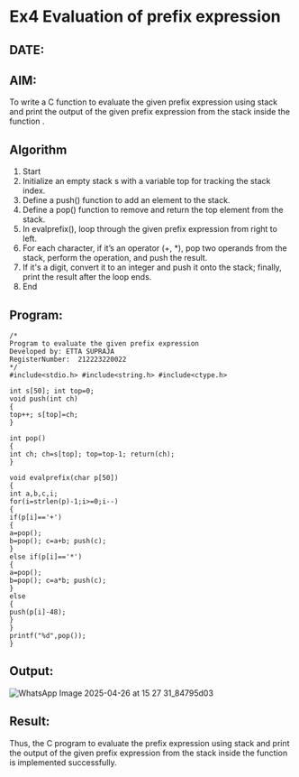 # Ex4 Evaluation of prefix expression
## DATE:
## AIM:
To write a C function to evaluate the given prefix expression using stack and print the output of the given prefix expression from the stack inside the function . 

## Algorithm
1. Start 
2. Initialize an empty stack s with a variable top for tracking the stack index. 
3. Define a push() function to add an element to the stack. 
4. Define a pop() function to remove and return the top element from the stack. 
5. In evalprefix(), loop through the given prefix expression from right to left. 
6. For each character, if it’s an operator (+, *), pop two operands from the stack, perform the 
operation, and push the result. 
7. If it's a digit, convert it to an integer and push it onto the stack; finally, print the result after 
the loop ends. 
8. End

## Program:
```
/*
Program to evaluate the given prefix expression
Developed by: ETTA SUPRAJA
RegisterNumber:  212223220022
*/
#include<stdio.h> #include<string.h> #include<ctype.h>

int s[50]; int top=0;
void push(int ch)
{
top++; s[top]=ch;
}

int pop()
{
int ch; ch=s[top]; top=top-1; return(ch);
}
 
void evalprefix(char p[50])
{
int a,b,c,i;
for(i=strlen(p)-1;i>=0;i--)
{
if(p[i]=='+')
{
a=pop();
b=pop(); c=a+b; push(c);
}
else if(p[i]=='*')
{
a=pop();
b=pop(); c=a*b; push(c);
}
else
{
push(p[i]-48);
}
}
printf("%d",pop());
}

```

## Output:

![WhatsApp Image 2025-04-26 at 15 27 31_84795d03](https://github.com/user-attachments/assets/fb3afa48-cdaf-426f-b0e3-9047aedeeb23)



## Result:
Thus, the C program to evaluate the prefix expression using stack and print the output of the given prefix expression from the stack inside the function is implemented successfully.

